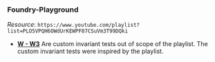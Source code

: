 ### Foundry-Playground 
*Resource*: `https://www.youtube.com/playlist?list=PLO5VPQH6OWdUrKEWPF07CSuVm3T99DQki`
- **[W - W3](https://github.com/opreation-c/Foundry-Playground/blob/main/test/W_Invariants.t.sol)** Are custom invariant tests out of scope of the playlist. The custom invariant tests were inspired by the playlist.
